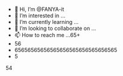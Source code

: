 - 👋 Hi, I’m @FANYA-it
- 👀 I’m interested in ...
- 🌱 I’m currently learning ...
- 💞️ I’m looking to collaborate on ...
- 📫 How to reach me ...65+
- 56
- 65656565656565656565656565656565
- 5















54

<!---
FANYA-it/FANYA-it is a ✨ special ✨ repository because its `README.md` (this file) appears on your GitHub profile.
You can click the Preview link to take a look at your changes.
--->
